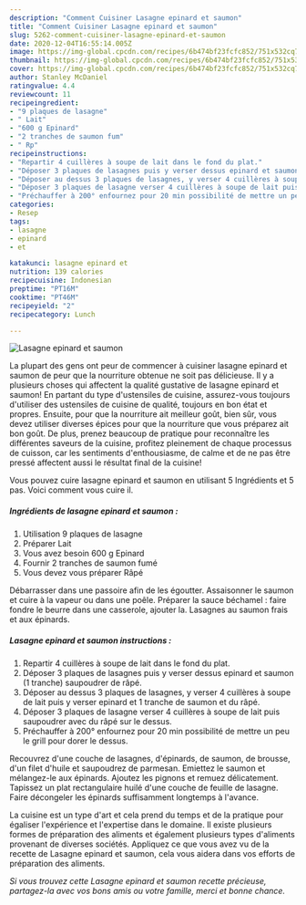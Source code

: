 ```yaml
---
description: "Comment Cuisiner Lasagne epinard et saumon"
title: "Comment Cuisiner Lasagne epinard et saumon"
slug: 5262-comment-cuisiner-lasagne-epinard-et-saumon
date: 2020-12-04T16:55:14.005Z
image: https://img-global.cpcdn.com/recipes/6b474bf23fcfc852/751x532cq70/lasagne-epinard-et-saumon-photo-principale-de-la-recette.jpg
thumbnail: https://img-global.cpcdn.com/recipes/6b474bf23fcfc852/751x532cq70/lasagne-epinard-et-saumon-photo-principale-de-la-recette.jpg
cover: https://img-global.cpcdn.com/recipes/6b474bf23fcfc852/751x532cq70/lasagne-epinard-et-saumon-photo-principale-de-la-recette.jpg
author: Stanley McDaniel
ratingvalue: 4.4
reviewcount: 11
recipeingredient:
- "9 plaques de lasagne"
- " Lait"
- "600 g Epinard"
- "2 tranches de saumon fum"
- " Rp"
recipeinstructions:
- "Repartir 4 cuillères à soupe de lait dans le fond du plat."
- "Déposer 3 plaques de lasagnes puis y verser dessus epinard et saumon (1 tranche) saupoudrer de râpé."
- "Déposer au dessus 3 plaques de lasagnes, y verser 4 cuillères à soupe de lait puis y verser epinard et 1 tranche de saumon et du râpé."
- "Déposer 3 plaques de lasagne verser 4 cuillères à soupe de lait puis saupoudrer avec du râpé sur le dessus."
- "Préchauffer à 200° enfournez pour 20 min possibilité de mettre un peu le grill pour dorer le dessus."
categories:
- Resep
tags:
- lasagne
- epinard
- et

katakunci: lasagne epinard et 
nutrition: 139 calories
recipecuisine: Indonesian
preptime: "PT16M"
cooktime: "PT46M"
recipeyield: "2"
recipecategory: Lunch

---
```



![Lasagne epinard et saumon](https://img-global.cpcdn.com/recipes/6b474bf23fcfc852/751x532cq70/lasagne-epinard-et-saumon-photo-principale-de-la-recette.jpg)

La plupart des gens ont peur de commencer à cuisiner lasagne epinard et saumon de peur que la nourriture obtenue ne soit pas délicieuse. Il y a plusieurs choses qui affectent la qualité gustative de lasagne epinard et saumon! En partant du type d'ustensiles de cuisine, assurez-vous toujours d'utiliser des ustensiles de cuisine de qualité, toujours en bon état et propres. Ensuite, pour que la nourriture ait meilleur goût, bien sûr, vous devez utiliser diverses épices pour que la nourriture que vous préparez ait bon goût. De plus, prenez beaucoup de pratique pour reconnaître les différentes saveurs de la cuisine, profitez pleinement de chaque processus de cuisson, car les sentiments d'enthousiasme, de calme et de ne pas être pressé affectent aussi le résultat final de la cuisine!

<!--inarticleads1-->

Vous pouvez cuire lasagne epinard et saumon en utilisant 5 Ingrédients et 5 pas. Voici comment vous cuire il.

##### Ingrédients de lasagne epinard et saumon :

1. Utilisation 9 plaques de lasagne
1. Préparer  Lait
1. Vous avez besoin 600 g Epinard
1. Fournir 2 tranches de saumon fumé
1. Vous devez vous préparer  Râpé


Débarrasser dans une passoire afin de les égoutter. Assaisonner le saumon et cuire à la vapeur ou dans une poêle. Préparer la sauce béchamel : faire fondre le beurre dans une casserole, ajouter la. Lasagnes au saumon frais et aux épinards. 

<!--inarticleads2-->

##### Lasagne epinard et saumon instructions :

1. Repartir 4 cuillères à soupe de lait dans le fond du plat.
1. Déposer 3 plaques de lasagnes puis y verser dessus epinard et saumon (1 tranche) saupoudrer de râpé.
1. Déposer au dessus 3 plaques de lasagnes, y verser 4 cuillères à soupe de lait puis y verser epinard et 1 tranche de saumon et du râpé.
1. Déposer 3 plaques de lasagne verser 4 cuillères à soupe de lait puis saupoudrer avec du râpé sur le dessus.
1. Préchauffer à 200° enfournez pour 20 min possibilité de mettre un peu le grill pour dorer le dessus.


Recouvrez d&#39;une couche de lasagnes, d&#39;épinards, de saumon, de brousse, d&#39;un filet d&#39;huile et saupoudrez de parmesan. Emiettez le saumon et mélangez-le aux épinards. Ajoutez les pignons et remuez délicatement. Tapissez un plat rectangulaire huilé d&#39;une couche de feuille de lasagne. Faire décongeler les épinards suffisamment longtemps à l&#39;avance. 

<!--inarticleads1-->

<p>
La cuisine est un type d'art et cela prend du temps et de la pratique pour égaliser l'expérience et l'expertise dans le domaine. Il existe plusieurs formes de préparation des aliments et également plusieurs types d'aliments provenant de diverses sociétés. Appliquez ce que vous avez vu de la recette de Lasagne epinard et saumon, cela vous aidera dans vos efforts de préparation des aliments.
</p>

<p>
<i>Si vous trouvez cette Lasagne epinard et saumon recette précieuse, partagez-la avec vos bons amis ou votre famille, merci et bonne chance.</i>
</p>
